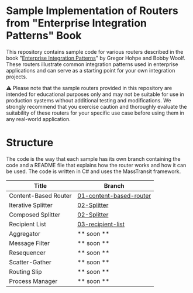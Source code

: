 # Sample Implementation of Routers from "Enterprise Integration Patterns" Book

This repository contains sample code for various routers described in the book "[Enterprise Integration Patterns](https://www.amazon.com/Enterprise-Integration-Patterns-Designing-Addison-Wesley-ebook/dp/B007MQLL4E)" by Gregor Hohpe and Bobby Woolf. These routers illustrate common integration patterns used in enterprise applications and can serve as a starting point for your own integration projects.

:warning: Please note that the sample routers provided in this repository are intended for educational purposes only and may not be suitable for use in production systems without additional testing and modifications. We strongly recommend that you exercise caution and thoroughly evaluate the suitability of these routers for your specific use case before using them in any real-world application.

# Structure

The code is the way that each sample has its own branch containing the code and a README file that explains how the router works and how it can be used. The code is written in C# and uses the MassTransit framework.

| Title | Branch |
|--|--|
| Content-Based Router | [01-content-based-router](https://github.com/HadiAhmadiAcademy/EIP-Routers/tree/01-content-based-router) |
| Iterative Splitter | [02-Splitter](https://github.com/HadiAhmadiAcademy/EIP-Routers/tree/02-splitter) |
| Composed Splitter | [02-Splitter](https://github.com/HadiAhmadiAcademy/EIP-Routers/tree/02-splitter) |
| Recipient List | [03-recipient-list](https://github.com/HadiAhmadiAcademy/EIP-Routers/tree/03-recipient-list) |
| Aggregator | ** soon ** |
| Message Filter | ** soon ** |
| Resequencer | ** soon ** |
| Scatter-Gather | ** soon ** |
| Routing Slip | ** soon ** |
| Process Manager | ** soon ** |
